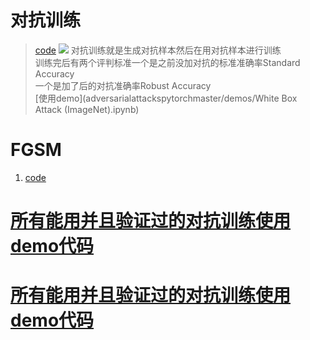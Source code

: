 # 对抗训练
> [code](https://github.com/Harry24k/adversarial-attacks-pytorch)
![](adversarialattackspytorchmaster/pic/adv_kor.png)
> 对抗训练就是生成对抗样本然后在用对抗样本进行训练<br/>
> 训练完后有两个评判标准一个是之前没加对抗的标准准确率Standard Accuracy<br/>
> 一个是加了后的对抗准确率Robust Accuracy<br/>
> [使用demo](adversarialattackspytorchmaster/demos/White Box Attack (ImageNet).ipynb)

# FGSM
1. [code](FGSM.py)

# [所有能用并且验证过的对抗训练使用demo代码](../../../../test/cv/train/对抗训练/test_GN_shufflenet.py)
# [所有能用并且验证过的对抗训练使用demo代码](../../../../test/cv/train/对抗训练/test_GN_resnet18.py)